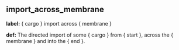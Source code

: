 ## import_across_membrane
__label:__ \{ cargo \} import across \{ membrane \}

__def:__ The directed import of some \{ cargo \} from \{ start \}, across the \{ membrane \} and into the \{ end \}.

